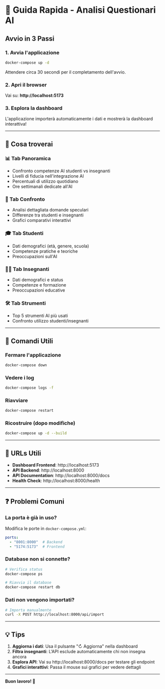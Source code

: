 # 🚀 Guida Rapida - Analisi Questionari AI

## Avvio in 3 Passi

### 1. Avvia l'applicazione
```bash
docker-compose up -d
```

Attendere circa 30 secondi per il completamento dell'avvio.

### 2. Apri il browser
Vai su: **http://localhost:5173**

### 3. Esplora la dashboard
L'applicazione importerà automaticamente i dati e mostrerà la dashboard interattiva!

---

## 🎯 Cosa troverai

### 📊 Tab Panoramica
- Confronto competenze AI studenti vs insegnanti
- Livelli di fiducia nell'integrazione AI
- Percentuali di utilizzo quotidiano
- Ore settimanali dedicate all'AI

### 🔄 Tab Confronto
- Analisi dettagliata domande speculari
- Differenze tra studenti e insegnanti
- Grafici comparativi interattivi

### 🎓 Tab Studenti
- Dati demografici (età, genere, scuola)
- Competenze pratiche e teoriche
- Preoccupazioni sull'AI

### 👨‍🏫 Tab Insegnanti
- Dati demografici e status
- Competenze e formazione
- Preoccupazioni educative

### 🛠️ Tab Strumenti
- Top 5 strumenti AI più usati
- Confronto utilizzo studenti/insegnanti

---

## 🔧 Comandi Utili

### Fermare l'applicazione
```bash
docker-compose down
```

### Vedere i log
```bash
docker-compose logs -f
```

### Riavviare
```bash
docker-compose restart
```

### Ricostruire (dopo modifiche)
```bash
docker-compose up -d --build
```

---

## 📡 URLs Utili

- **Dashboard Frontend**: http://localhost:5173
- **API Backend**: http://localhost:8000
- **API Documentation**: http://localhost:8000/docs
- **Health Check**: http://localhost:8000/health

---

## ❓ Problemi Comuni

### La porta è già in uso?
Modifica le porte in `docker-compose.yml`:
```yaml
ports:
  - "8001:8000"  # Backend
  - "5174:5173"  # Frontend
```

### Database non si connette?
```bash
# Verifica status
docker-compose ps

# Riavvia il database
docker-compose restart db
```

### Dati non vengono importati?
```bash
# Importa manualmente
curl -X POST http://localhost:8000/api/import
```

---

## 💡 Tips

1. **Aggiorna i dati**: Usa il pulsante "↻ Aggiorna" nella dashboard
2. **Filtra insegnanti**: L'API esclude automaticamente chi non insegna ancora
3. **Esplora API**: Vai su http://localhost:8000/docs per testare gli endpoint
4. **Grafici interattivi**: Passa il mouse sui grafici per vedere dettagli

---

**Buon lavoro! 🎉**
